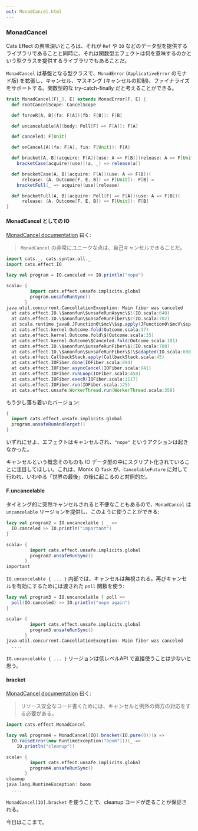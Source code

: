 ```yaml
---
out: MonadCancel.html
---
```


  [MonadCancelDoc]: https://typelevel.org/cats-effect/docs/typeclasses/monadcancel

### MonadCancel

Cats Effect の興味深いところは、それが `Ref` や `IO` などのデータ型を提供するライブラリであることと同時に、それは関数型エフェクトは何を意味するのかという型クラスを提供するライブラリでもあることだ。

`MonadCancel` は基盤となる型クラスで、`MonadError` (`ApplicativeError` のモナド版) を拡張し、キャンセル、マスキング (キャンセルの抑制)、ファイナライズをサポートする。関数型的な try-catch-finally だと考えることができる。

```scala
trait MonadCancel[F[_], E] extends MonadError[F, E] {
  def rootCancelScope: CancelScope

  def forceR[A, B](fa: F[A])(fb: F[B]): F[B]

  def uncancelable[A](body: Poll[F] => F[A]): F[A]

  def canceled: F[Unit]

  def onCancel[A](fa: F[A], fin: F[Unit]): F[A]

  def bracket[A, B](acquire: F[A])(use: A => F[B])(release: A => F[Unit]): F[B] =
    bracketCase(acquire)(use)((a, _) => release(a))

  def bracketCase[A, B](acquire: F[A])(use: A => F[B])(
      release: (A, Outcome[F, E, B]) => F[Unit]): F[B] =
    bracketFull(_ => acquire)(use)(release)

  def bracketFull[A, B](acquire: Poll[F] => F[A])(use: A => F[B])(
      release: (A, Outcome[F, E, B]) => F[Unit]): F[B]
}
```

#### MonadCancel としての IO

[MonadCancel documentation][MonadCancelDoc] 曰く:

> `MonadCancel` の非常にユニークな点は、自己キャンセルできることだ。

```scala mdoc
import cats._, cats.syntax.all._
import cats.effect.IO

lazy val program = IO.canceled >> IO.println("nope")
```

```scala
scala> {
         import cats.effect.unsafe.implicits.global
         program.unsafeRunSync()
       }
java.util.concurrent.CancellationException: Main fiber was canceled
  at cats.effect.IO.\$anonfun\$unsafeRunAsync\$1(IO.scala:640)
  at cats.effect.IO.\$anonfun\$unsafeRunFiber\$2(IO.scala:702)
  at scala.runtime.java8.JFunction0\$mcV\$sp.apply(JFunction0\$mcV\$sp.scala:18)
  at cats.effect.kernel.Outcome.fold(Outcome.scala:37)
  at cats.effect.kernel.Outcome.fold\$(Outcome.scala:35)
  at cats.effect.kernel.Outcome\$Canceled.fold(Outcome.scala:181)
  at cats.effect.IO.\$anonfun\$unsafeRunFiber\$1(IO.scala:708)
  at cats.effect.IO.\$anonfun\$unsafeRunFiber\$1\$adapted(IO.scala:698)
  at cats.effect.CallbackStack.apply(CallbackStack.scala:45)
  at cats.effect.IOFiber.done(IOFiber.scala:894)
  at cats.effect.IOFiber.asyncCancel(IOFiber.scala:941)
  at cats.effect.IOFiber.runLoop(IOFiber.scala:458)
  at cats.effect.IOFiber.execR(IOFiber.scala:1117)
  at cats.effect.IOFiber.run(IOFiber.scala:125)
  at cats.effect.unsafe.WorkerThread.run(WorkerThread.scala:358)
```

もう少し落ち着いたバージョン:

```scala mdoc
{
  import cats.effect.unsafe.implicits.global
  program.unsafeRunAndForget()
}
```

いずれにせよ、エフェクトはキャンセルされ、`"nope"` というアクションは起きなかった。

キャンセルという概念そのものも IO データ型の中にスクリプト化されていることに注目してほしい。これは、Monix の `Task` が、`CancelableFuture` に対して行われ、いわゆる「世界の最後」の後に起こるのと対照的だ。

#### F.uncancelable

タイミング的に突然キャンセルされると不便なこともあるので、`MonadCancel` は `uncancelable` リージョンを提供し、このように使うことができる:

```scala mdoc
lazy val program2 = IO.uncancelable { _ =>
  IO.canceled >> IO.println("important")
}
```

```scala
scala> {
         import cats.effect.unsafe.implicits.global
         program2.unsafeRunSync()
       }
important
```

`IO.uncancelable { ... }` 内部では、キャンセルは無視される。再びキャンセルを有効にするためには渡された `poll` 関数を使う:

```scala mdoc
lazy val program3 = IO.uncancelable { poll =>
  poll(IO.canceled) >> IO.println("nope again")
}
```

```scala
scala> {
         import cats.effect.unsafe.implicits.global
         program3.unsafeRunSync()
       }
java.util.concurrent.CancellationException: Main fiber was canceled
  ....
```

`IO.uncancelable { ... }` リージョンは低レベルAPI で直接使うことは少ないと思う。

#### bracket

[MonadCancel documentation][MonadCancelDoc] 曰く:

> リソース安全なコード書くためには、キャンセルと例外の両方の対応をする必要がある。

```scala mdoc
import cats.effect.MonadCancel

lazy val program4 = MonadCancel[IO].bracket(IO.pure(0))(x =>
  IO.raiseError(new RuntimeException("boom")))(_ =>
    IO.println("cleanup"))
```

```scala
scala> {
         import cats.effect.unsafe.implicits.global
         program4.unsafeRunSync()
       }
cleanup
java.lang.RuntimeException: boom
  ....
```

`MonadCancel[IO].bracket` を使うことで、cleanup コードが走ることが保証される。

今日はここまで。
